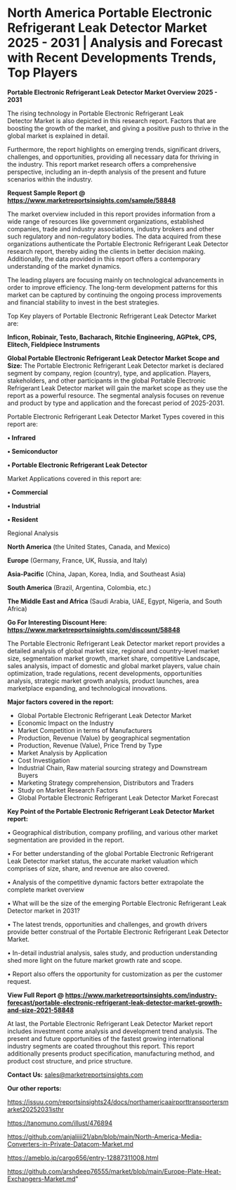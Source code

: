 # North America Portable Electronic Refrigerant Leak Detector Market 2025 - 2031 | Analysis and Forecast with Recent Developments Trends, Top Players

<Strong> Portable Electronic Refrigerant Leak Detector Market Overview 2025 - 2031</strong>

The rising technology in Portable Electronic Refrigerant Leak Detector Market is also depicted in this research report. Factors that are boosting the growth of the market, and giving a positive push to thrive in the global market is explained in detail.

Furthermore, the report highlights on emerging trends, significant drivers, challenges, and opportunities, providing all necessary data for thriving in the industry. This report market research offers a comprehensive perspective, including an in-depth analysis of the present and future scenarios within the industry.

<strong>Request Sample Report @ <a href=https://www.marketreportsinsights.com/sample/58848>https://www.marketreportsinsights.com/sample/58848</a></strong>

The market overview included in this report provides information from a wide range of resources like government organizations, established companies, trade and industry associations, industry brokers and other such regulatory and non-regulatory bodies. The data acquired from these organizations authenticate the Portable Electronic Refrigerant Leak Detector research report, thereby aiding the clients in better decision making. Additionally, the data provided in this report offers a contemporary understanding of the market dynamics.

The leading players are focusing mainly on technological advancements in order to improve efficiency. The long-term development patterns for this market can be captured by continuing the ongoing process improvements and financial stability to invest in the best strategies.

Top Key players of Portable Electronic Refrigerant Leak Detector Market are:

<strong>Inficon, Robinair, Testo, Bacharach, Ritchie Engineering, AGPtek, CPS, Elitech, Fieldpiece Instruments</strong>

<strong><b>Global Portable Electronic Refrigerant Leak Detector Market Scope and Size:</b></strong>
The Portable Electronic Refrigerant Leak Detector market is declared segment by company, region (country), type, and application. Players, stakeholders, and other participants in the global Portable Electronic Refrigerant Leak Detector market will gain the market scope as they use the report as a powerful resource. The segmental analysis focuses on revenue and product by type and application and the forecast period of 2025-2031.

Portable Electronic Refrigerant Leak Detector Market Types covered in this report are:

<strong>• Infrared

• Semiconductor

• Portable Electronic Refrigerant Leak Detector</strong>

Market Applications covered in this report are:

<strong>• Commercial

• Industrial

• Resident</strong> 

Regional Analysis

<strong>North America</strong> (the United States, Canada, and Mexico)

<strong>Europe</strong> (Germany, France, UK, Russia, and Italy)

<strong>Asia-Pacific</strong> (China, Japan, Korea, India, and Southeast Asia)

<strong>South America</strong> (Brazil, Argentina, Colombia, etc.)

<strong>The Middle East and Africa</strong> (Saudi Arabia, UAE, Egypt, Nigeria, and South Africa)

<strong>Go For Interesting Discount Here: <a href=https://www.marketreportsinsights.com/discount/58848>https://www.marketreportsinsights.com/discount/58848</a></strong>

The Portable Electronic Refrigerant Leak Detector market report provides a detailed analysis of global market size, regional and country-level market size, segmentation market growth, market share, competitive Landscape, sales analysis, impact of domestic and global market players, value chain optimization, trade regulations, recent developments, opportunities analysis, strategic market growth analysis, product launches, area marketplace expanding, and technological innovations.

<strong><b>Major factors covered in the report:</b></strong>
<ul>
  <li>Global Portable Electronic Refrigerant Leak Detector Market </li>
  <li>Economic Impact on the Industry</li>
  <li>Market Competition in terms of Manufacturers</li>
  <li>Production, Revenue (Value) by geographical segmentation</li>
  <li>Production, Revenue (Value), Price Trend by Type</li>
  <li>Market Analysis by Application</li>
  <li>Cost Investigation</li>
  <li>Industrial Chain, Raw material sourcing strategy and Downstream Buyers</li>
  <li>Marketing Strategy comprehension, Distributors and Traders</li>
  <li>Study on Market Research Factors</li>
  <li>Global Portable Electronic Refrigerant Leak Detector Market Forecast</li>
</ul>

<strong><b>Key Point of the Portable Electronic Refrigerant Leak Detector Market report:</b></strong>

• Geographical distribution, company profiling, and various other market segmentation are provided in the report.

• For better understanding of the global Portable Electronic Refrigerant Leak Detector market status, the accurate market valuation which comprises of size, share, and revenue are also covered.

• Analysis of the competitive dynamic factors better extrapolate the complete market overview

• What will be the size of the emerging Portable Electronic Refrigerant Leak Detector market in 2031?

• The latest trends, opportunities and challenges, and growth drivers provide better construal of the Portable Electronic Refrigerant Leak Detector Market.

• In-detail industrial analysis, sales study, and production understanding shed more light on the future market growth rate and scope.

• Report also offers the opportunity for customization as per the customer request.

<strong><b>View Full Report @ <a href=https://www.marketreportsinsights.com/industry-forecast/portable-electronic-refrigerant-leak-detector-market-growth-and-size-2021-58848>https://www.marketreportsinsights.com/industry-forecast/portable-electronic-refrigerant-leak-detector-market-growth-and-size-2021-58848</a></b></strong>


At last, the Portable Electronic Refrigerant Leak Detector Market report includes investment come analysis and development trend analysis. The present and future opportunities of the fastest growing international industry segments are coated throughout this report. This report additionally presents product specification, manufacturing method, and product cost structure, and price structure.

<strong>Contact Us:</strong>
sales@marketreportsinsights.com

<strong>Our other reports:</strong>

<a href=https://issuu.com/reportsinsights24/docs/northamericaairporttransportersmarket20252031isthr>https://issuu.com/reportsinsights24/docs/northamericaairporttransportersmarket20252031isthr</a>

<a href=https://tanomuno.com/illust/476894>https://tanomuno.com/illust/476894</a>

<a href=https://github.com/anjaliiii21/abn/blob/main/North-America-Media-Converters-in-Private-Datacom-Market.md>https://github.com/anjaliiii21/abn/blob/main/North-America-Media-Converters-in-Private-Datacom-Market.md</a>

<a href=https://ameblo.jp/cargo656/entry-12887311008.html>https://ameblo.jp/cargo656/entry-12887311008.html</a>

<a href=https://github.com/arshdeep76555/market/blob/main/Europe-Plate-Heat-Exchangers-Market.md>https://github.com/arshdeep76555/market/blob/main/Europe-Plate-Heat-Exchangers-Market.md</a>"
